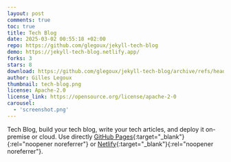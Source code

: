 ```yaml
---
layout: post
comments: true
toc: true
title: Tech Blog
date: 2025-03-02 00:55:18 +02:00
repo: https://github.com/glegoux/jekyll-tech-blog
demo: https://jekyll-tech-blog.netlify.app/
forks: 3
stars: 8
download: https://github.com/glegoux/jekyll-tech-blog/archive/refs/heads/main.zip
author: Gilles Legoux
thumbnail: tech-blog.png
license: Apache-2.0
license_link: https://opensource.org/license/apache-2-0
carousel:
  - 'screenshot.png'
---
```


Tech Blog, build your tech blog, write your tech articles, and deploy it on-premise or cloud. Use directly [GitHub Pages](https://pages.github.com/){:target="_blank"}{:rel="noopener noreferrer"} or [Netlify](https://www.netlify.com/){:target="_blank"}{:rel="noopener noreferrer"}.
